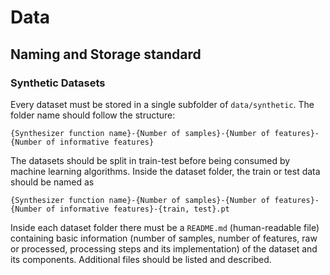 # Data

## Naming and Storage standard

### Synthetic Datasets

Every dataset must be stored in a single subfolder of `data/synthetic`. The folder name should follow the structure:

`{Synthesizer function name}-{Number of samples}-{Number of features}-{Number of informative features}`

The datasets should be split in train-test before being consumed by machine learning algorithms. Inside the dataset folder, the train or test data should be named as

`{Synthesizer function name}-{Number of samples}-{Number of features}-{Number of informative features}-{train, test}.pt`

Inside each dataset folder there must be a `README.md` (human-readable file) containing basic information (number of samples, number of features, raw or processed, processing steps and its implementation) of the dataset and its components. Additional files should be listed and described.
